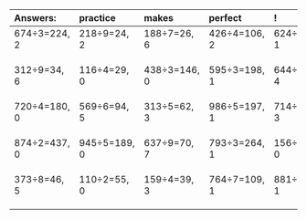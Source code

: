 | Answers: | practice | makes | perfect | ! |
| :--- | :--- | :--- | :--- | :--- |
| 674÷3=224, 2 | 218÷9=24, 2 | 188÷7=26, 6 | 426÷4=106, 2 | 624÷7=89, 1 | 
|   |   |   |   |   | 
|   |   |   |   |   | 
|   |   |   |   |   | 
| 312÷9=34, 6 | 116÷4=29, 0 | 438÷3=146, 0 | 595÷3=198, 1 | 644÷5=128, 4 | 
|   |   |   |   |   | 
|   |   |   |   |   | 
|   |   |   |   |   | 
| 720÷4=180, 0 | 569÷6=94, 5 | 313÷5=62, 3 | 986÷5=197, 1 | 714÷9=79, 3 | 
|   |   |   |   |   | 
|   |   |   |   |   | 
|   |   |   |   |   | 
| 874÷2=437, 0 | 945÷5=189, 0 | 637÷9=70, 7 | 793÷3=264, 1 | 156÷6=26, 0 | 
|   |   |   |   |   | 
|   |   |   |   |   | 
|   |   |   |   |   | 
| 373÷8=46, 5 | 110÷2=55, 0 | 159÷4=39, 3 | 764÷7=109, 1 | 881÷5=176, 1 | 
|   |   |   |   |   | 
|   |   |   |   |   | 
|   |   |   |   |   | 
